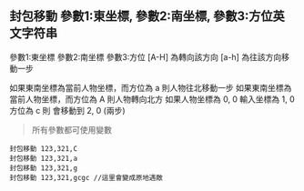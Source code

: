 ## 封包移動 參數1:東坐標, 參數2:南坐標, 參數3:方位英文字符串

參數1:東坐標
參數2:南坐標
參數3:方位 [A-H] 為轉向該方向 [a-h] 為往該方向移動一步

如果東南坐標為當前人物坐標，而方位為 a  則人物往北移動一步
如果東南坐標為當前人物坐標，而方位為 A 則人物轉向北方
如果人物坐標為 0, 0 輸入坐標為 1, 0 方位為 c 則 會移動到 2, 0 (兩步)

> 所有參數都可使用變數

```
封包移動 123,321,C
封包移動 123,321,a
封包移動 123,321,g
封包移動 123,321,gcgc //這里會變成原地遇敵


```